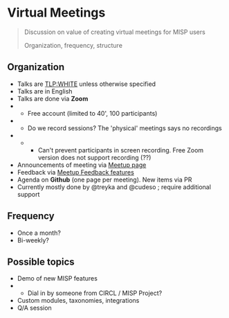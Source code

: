 # Virtual Meetings

> Discussion on value of creating virtual meetings for MISP users
>
> Organization, frequency, structure
>


## Organization

* Talks are [TLP:WHITE](https://www.first.org/tlp/) unless otherwise specified
* Talks are in English
* Talks are done via **Zoom**
* - Free account (limited to 40', 100 participants)
* - Do we record sessions? The 'physical' meetings says no recordings
* - - Can't prevent participants in screen recording. Free Zoom version does not support recording (??)
* Announcements of meeting via [Meetup page](https://www.meetup.com/BelgoMISP/)
* Feedback via [Meetup Feedback features](https://help.meetup.com/hc/en-us/articles/360013054151-Viewing-event-feedback-from-members)
* Agenda on **Github** (one page per meeting). New items via PR
* Currently mostly done by @treyka and @cudeso ; require additional support

## Frequency
* Once a month? 
* Bi-weekly?

## Possible topics
* Demo of new MISP features
* - Dial in by someone from CIRCL / MISP Project?
* Custom modules, taxonomies, integrations
* Q/A session


